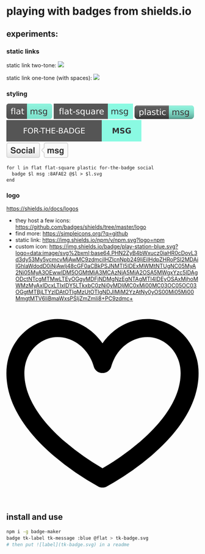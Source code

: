 # playing with badges from shields.io

## experiments:
### static links
static link two-tone:
![](https://img.shields.io/badge/label-message-8AFAE2)

static link one-tone (with spaces):
![](https://img.shields.io/badge/just_the%20message-8AAAE2)

### styling
![flat](flat.svg)
![flat-square](flat-square.svg)
![plastic](plastic.svg)
![for-the-badge](for-the-badge.svg)
![social](social.svg)

```fish
for l in flat flat-square plastic for-the-badge social
  badge $l msg :8AFAE2 @$l > $l.svg
end
```

### logo
https://shields.io/docs/logos
- they host a few icons: https://github.com/badges/shields/tree/master/logo
- find more: https://simpleicons.org/?q=github
- static link: https://img.shields.io/npm/v/npm.svg?logo=npm
- custom icon: https://img.shields.io/badge/play-station-blue.svg?logo=data:image/svg%2bxml;base64,PHN2ZyB4bWxucz0iaHR0cDovL3d3dy53My5vcmcvMjAwMC9zdmciIHZlcnNpb249IjEiIHdpZHRoPSI2MDAiIGhlaWdodD0iNjAwIj48cGF0aCBkPSJNMTI5IDExMWMtNTUgNC05MyA2Ni05MyA3OEwwIDM5OGMtMiA3MCAzNiA5MiA2OSA5MWgxYzc5IDAgODctNTcgMTMwLTEyOGgyMDFjNDMgNzEgNTAgMTI4IDEyOSAxMjhoMWMzMyAxIDcxLTIxIDY5LTkxbC0zNi0yMDljMC0xMi00MC03OC05OC03OGgtMTBjLTYzIDAtOTIgMzUtOTIgNDJIMjM2YzAtNy0yOS00Mi05Mi00MmgtMTV6IiBmaWxsPSIjZmZmIi8+PC9zdmc+


<svg role="img" viewBox="0 0 24 24" xmlns="http://www.w3.org/2000/svg"><title>GitHub Sponsors</title><path d="M17.625 1.499c-2.32 0-4.354 1.203-5.625 3.03-1.271-1.827-3.305-3.03-5.625-3.03C3.129 1.499 0 4.253 0 8.249c0 4.275 3.068 7.847 5.828 10.227a33.14 33.14 0 0 0 5.616 3.876l.028.017.008.003-.001.003c.163.085.342.126.521.125.179.001.358-.041.521-.125l-.001-.003.008-.003.028-.017a33.14 33.14 0 0 0 5.616-3.876C20.932 16.096 24 12.524 24 8.249c0-3.996-3.129-6.75-6.375-6.75zm-.919 15.275a30.766 30.766 0 0 1-4.703 3.316l-.004-.002-.004.002a30.955 30.955 0 0 1-4.703-3.316c-2.677-2.307-5.047-5.298-5.047-8.523 0-2.754 2.121-4.5 4.125-4.5 2.06 0 3.914 1.479 4.544 3.684.143.495.596.797 1.086.796.49.001.943-.302 1.085-.796.63-2.205 2.484-3.684 4.544-3.684 2.004 0 4.125 1.746 4.125 4.5 0 3.225-2.37 6.216-5.048 8.523z"/></svg>

## install and use
```sh
npm i -g badge-maker
badge tk-label tk-message :blue @flat > tk-badge.svg
# then put ![label](tk-badge.svg) in a readme
```
